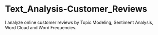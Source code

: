 # Text_Analysis-Customer_Reviews
I analyze online customer reviews by Topic Modeling, Sentiment Analysis, Word Cloud and Word Frequencies.
